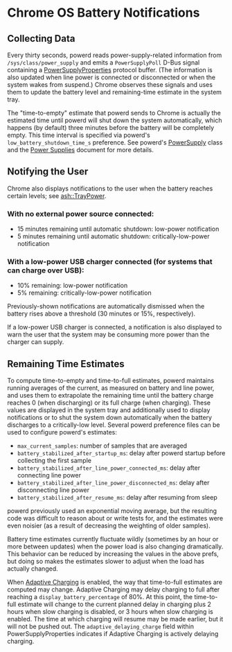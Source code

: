 # Chrome OS Battery Notifications

## Collecting Data

Every thirty seconds, powerd reads power-supply-related information from
`/sys/class/power_supply` and emits a `PowerSupplyPoll` D-Bus signal containing
a [PowerSupplyProperties] protocol buffer. (The information is also updated when
line power is connected or disconnected or when the system wakes from suspend.)
Chrome observes these signals and uses them to update the battery level and
remaining-time estimate in the system tray.

The "time-to-empty" estimate that powerd sends to Chrome is actually the
estimated time until powerd will shut down the system automatically, which
happens (by default) three minutes before the battery will be completely empty.
This time interval is specified via powerd's `low_battery_shutdown_time_s`
preference. See powerd's [PowerSupply] class and the [Power Supplies] document
for more details.

## Notifying the User

Chrome also displays notifications to the user when the battery reaches certain
levels; see [ash::TrayPower].

### With no external power source connected:

-   15 minutes remaining until automatic shutdown: low-power notification
-   5 minutes remaining until automatic shutdown: critically-low-power
    notification

### With a low-power USB charger connected (for systems that can charge over USB):

-   10% remaining: low-power notification
-   5% remaining: critically-low-power notification

Previously-shown notifications are automatically dismissed when the battery
rises above a threshold (30 minutes or 15%, respectively).

If a low-power USB charger is connected, a notification is also displayed to
warn the user that the system may be consuming more power than the charger can
supply.

## Remaining Time Estimates

To compute time-to-empty and time-to-full estimates, powerd maintains running
averages of the current, as measured on battery and line power, and uses them to
extrapolate the remaining time until the battery charge reaches 0 (when
discharging) or its full charge (when charging). These values are displayed in
the system tray and additionally used to display notifications or to shut the
system down automatically when the battery discharges to a critically-low level.
Several powerd preference files can be used to configure powerd's estimates:

-   `max_current_samples`: number of samples that are averaged
-   `battery_stabilized_after_startup_ms`: delay after powerd startup before
    collecting the first sample
-   `battery_stabilized_after_line_power_connected_ms`: delay after connecting
    line power
-   `battery_stabilized_after_line_power_disconnected_ms`: delay after
    disconnecting line power
-   `battery_stabilized_after_resume_ms`: delay after resuming from sleep

powerd previously used an exponential moving average, but the resulting code was
difficult to reason about or write tests for, and the estimates were even
noisier (as a result of decreasing the weighting of older samples).

Battery time estimates currently fluctuate wildly (sometimes by an hour or more
between updates) when the power load is also changing dramatically. This
behavior can be reduced by increasing the values in the above prefs, but doing
so makes the estimates slower to adjust when the load has actually changed.

When [Adaptive Charging] is enabled, the way that time-to-full estimates are
computed may change. Adaptive Charging may delay charging to full after reaching
a `display_battery_percentage` of 80%. At this point, the time-to-full estimate
will change to the current planned delay in charging plus 2 hours when slow
charging is disabled, or 3 hours when slow charging is enabled. The time at
which charging will resume may be made earlier, but it will not be pushed out.
The `adaptive_delaying_charge` field within PowerSupplyProperties indicates if
Adaptive Charging is actively delaying charging.

[PowerSupplyProperties]: https://chromium.googlesource.com/chromiumos/platform2/system_api/+/HEAD/dbus/power_manager/power_supply_properties.proto
[PowerSupply]: https://chromium.googlesource.com/chromiumos/platform2/+/HEAD/power_manager/powerd/system/power_supply.h
[Power Supplies]: power_supplies.md
[Adaptive Charging]: adaptive_charging.md
[ash::TrayPower]: https://chromium.googlesource.com/chromium/src/+/HEAD/ash/system/power/tray_power.cc
